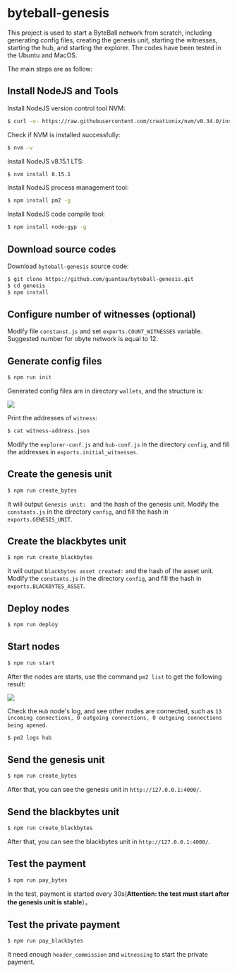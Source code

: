 # byteball-genesis
This project is used to start a ByteBall network from scratch, including generating config files, creating the genesis unit, starting the witnesses, starting the hub, and starting the explorer. The codes have been tested in the Ubuntu and MacOS.

The main steps are as follow:

## Install NodeJS and Tools

Install NodeJS version control tool NVM:

```bash
$ curl -o- https://raw.githubusercontent.com/creationix/nvm/v0.34.0/install.sh | bash
```

Check if NVM is installed successfully:

```bash
$ nvm -v
```

Install NodeJS v8.15.1 LTS:

```bash
$ nvm install 8.15.1
```

Install NodeJS process management tool:

```bash
$ npm install pm2 -g
```

Install NodeJS code compile tool:

```bash
$ npm install node-gyp -g
```

## Download source codes

Download `byteball-genesis` source code:

```bash
$ git clone https://github.com/guantau/byteball-genesis.git
$ cd genesis
$ npm install
```

## Configure number of witnesses (optional)

Modify file `constanst.js` and set `exports.COUNT_WITNESSES` variable. Suggested number for obyte network is equal to 12.

## Generate config files

```bash
$ npm run init
```

Generated config files are in directory `wallets`, and the structure is: 

![](http://oc7urqs4c.bkt.clouddn.com/2018-09-16-byteball_wallets.png)

Print the addresses of `witness`:

```bash
$ cat witness-address.json
```

Modify the `explorer-conf.js` and `hub-conf.js` in the directory `config`, and fill the addresses in `exports.initial_witnesses`.

## Create the genesis unit

```bash
$ npm run create_bytes
```

It will output `Genesis unit: ` and the hash of the genesis unit. Modify the `constants.js` in the directory `config`, and fill the hash in `exports.GENESIS_UNIT`.

## Create the blackbytes unit

```bash
$ npm run create_blackbytes
```

It will output `blackbytes asset created:` and the hash of the asset unit. Modify the `constants.js` in the directory `config`, and fill the hash in `exports.BLACKBYTES_ASSET`.

## Deploy nodes

```bash
$ npm run deploy
```

## Start nodes

```bash
$ npm run start
```

After the nodes are starts, use the command `pm2 list` to get the following result:

![](http://oc7urqs4c.bkt.clouddn.com/2018-04-01-byteball-genesis-pm2.png)

Check the `Hub` node's log, and see other nodes are connected, such as `13 incoming connections, 0 outgoing connections, 0 outgoing connections being opened`.

```bash
$ pm2 logs hub
```

## Send the genesis unit

```bash
$ npm run create_bytes
```

After that, you can see the genesis unit in `http://127.0.0.1:4000/`.

## Send the blackbytes unit

```bash
$ npm run create_blackbytes
```

After that, you can see the blackbytes unit in `http://127.0.0.1:4000/`.


## Test the payment

```bash
$ npm run pay_bytes
```

In the test, payment is started every 30s(**Attention: the test must start after the genesis unit is stable**）。

## Test the private payment

```bash
$ npm run pay_blackbytes
```

It need enough `header_commission` and `witnessing` to start the private payment.
